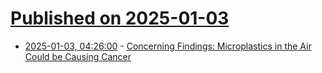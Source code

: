 # [Published on 2025-01-03](index.md)

* [2025-01-03, 04:26:00](https://soylentnews.org/article.pl?sid=25/01/01/1532216&from=rss) - [Concerning Findings: Microplastics in the Air Could be Causing Cancer](https://soylentnews.org/article.pl?sid=25/01/01/1532216&from=rss)
